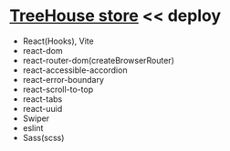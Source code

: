 # [TreeHouse store](https://thstore.netlify.app/) << deploy

- React(Hooks), Vite
- react-dom
- react-router-dom(createBrowserRouter)
- react-accessible-accordion
- react-error-boundary
- react-scroll-to-top
- react-tabs
- react-uuid
- Swiper
- eslint
- Sass(scss)
